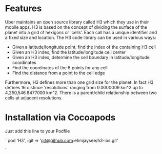 # Features

Uber maintains an open source library called H3 which they use in their mobile apps. H3 is based on the concept of dividing the surface of the planet into a grid of hexigons or 'cells'. Each call has a unique identifier and a fixed size and location. The H3 code library can be used in various ways:
- Given a latitude/longitude point, find the index of the containing H3 cell 
- Given an H3 index, find the latitude/longitude cell center
- Given an H3 index, determine the cell boundary in latitude/longitude coordinates
- Find the coordinates of the 6 points for any cell
- Find the distance from a point to the cell edge

Furthermore, H3 defines more than one grid size for the planet. In fact H3 defines 16 distince 'resolutions' ranging from 0.0000009 km^2 up to 4,250,546.8477000 km^2. There is a parent/child relationship between two cells at adjacent resolutions. 

# Installation via Cocoapods

Just add this line to your Podfile

`
   pod 'H3', :git => 'git@github.com:ehmjaysee/h3-ios.git'

`
